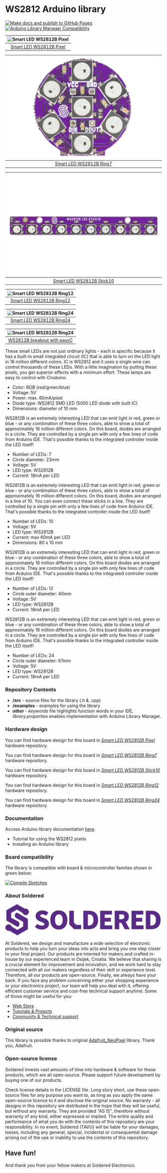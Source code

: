 # WS2812 Arduino library

[![Make docs and publish to GitHub Pages](https://github.com/SolderedElectronics/Soldered-WS2812-Smart-Leds-Arduino-Library/actions/workflows/make_docs.yml/badge.svg?branch=dev)](https://github.com/SolderedElectronics/Soldered-WS2812-Smart-Leds-Arduino-Library/actions/workflows/make_docs.yml)
[![Arduino Library Manager Compatibility](https://github.com/SolderedElectronics/Soldered-WS2812-Smart-Leds-Arduino-Library/actions/workflows/arduino_lint.yml/badge.svg?branch=dev)](https://github.com/SolderedElectronics/Soldered-WS2812-Smart-Leds-Arduino-Library/actions/workflows/arduino_lint.yml)


| ![Smart LED WS2812B Pixel](https://upload.wikimedia.org/wikipedia/commons/8/8f/Example_image.svg) |
| :-----------------------------------------------------------------------------------------------: |
|                [Smart LED WS2812B Pixel](https://solde.red/333054)                            |

| ![Smart LED WS2812B Ring7](https://github.com/SolderedElectronics/Smart-LED-WS2812B-Ring7-hardware-design/blob/main/OUTPUTS/V1.1.1/333055.jpg) |
| :--------------------------------------------------------------------------------------------------------------------------------------------: |
|                                   [Smart LED WS2812B Ring7](https://solde.red/333055)                                                      |

| ![Smart LED WS2812B Stick10](https://github.com/SolderedElectronics/Smart-LED-WS2812B-Stick10-hardware-design/blob/main/OUTPUTS/V1.0.0/333056.jpg) |
| :------------------------------------------------------------------------------------------------------------------------------------------------: |
|                                    [Smart LED WS2812B Stick10](https://solde.red/333056)                                                       |

| ![Smart LED WS2812B Ring12](https://upload.wikimedia.org/wikipedia/commons/8/8f/Example_image.svg) |
| :------------------------------------------------------------------------------------------------: |
|                   [Smart LED WS2812B Ring12](https://solde.red/333070)                         |

| ![Smart LED WS2812B Ring24](https://upload.wikimedia.org/wikipedia/commons/8/8f/Example_image.svg) |
| :------------------------------------------------------------------------------------------------: |
|                      [Smart LED WS2812B Ring24](https://solde.red/333101)                      |

| ![Smart LED WS2812B Ring24](https://upload.wikimedia.org/wikipedia/commons/8/8f/Example_image.svg) |
| :------------------------------------------------------------------------------------------------: |
|                    [WS2812B breakout with easyC](https://solde.red/333187)                     |

These small LEDs are not just ordinary lights - each is specific because it has a built-in small integrated circuit (IC) that is able to turn on the LED light in 16 million different colors. IC is WS2812 and it uses a single wire can control thousands of these LEDs. With a little imagination by putting these pixels, you get superior effects with a minimum effort. These lamps are easy to control with Croduino.

- Color: RGB (red/green/blue)
- Voltage: 5V
- Power: max. 60mA/pixel
- Diode type: WS2812 SMD LED (5050 LED diode with built IC)
- Dimensions: diameter of 10 mm

WS2812B is an extremely interesting LED that can emit light in red, green or blue - or any combination of these three colors, able to show a total of approximately 16 million different colors. On this board, diodes are arranged in a circle. They are controlled by a single pin with only a few lines of code from Arduino IDE. That's possible thanks to the integrated controller inside the LED itself!

- Number of LEDs: 7
- Circle diameter: 23mm
- Voltage: 5V
- LED type: WS2812B
- Current: 18mA per LED

WS2812B is an extremely interesting LED that can emit light in red, green or blue - or any combination of these three colors, able to show a total of approximately 16 million different colors. On this board, diodes are arranged in a line of 10. You can even connect these sticks in a line. They are controlled by a single pin with only a few lines of code from Arduino IDE. That's possible thanks to the integrated controller inside the LED itself!

- Number of LEDs: 10
- Voltage: 5V
- LED type: WS2812B
- Current: max 60mA per LED
- Dimensions: 80 x 10 mm

WS2812B is an extremely interesting LED that can emit light in red, green or blue - or any combination of these three colors, able to show a total of approximately 16 million different colors. On this board diodes are arranged in a circle. They are controlled by a single pin with only few lines of code from Arduino IDE. That's possible thanks to the integrated controller inside the LED itself!

- Number of LEDs: 12
- Circle outer diameter: 40mm
- Voltage: 5V
- LED type: WS2812B
- Current: 18mA per LED

WS2812B is an extremely interesting LED that can emit light in red, green or blue - or any combination of these three colors, able to show a total of approximately 16 million different colors. On this board diodes are arranged in a circle. They are controlled by a single pin with only few lines of code from Arduino IDE. That's possible thanks to the integrated controller inside the LED itself!

- Number of LEDs: 24
- Circle outer diameter: 67mm
- Voltage: 5V
- LED type: WS2812B
- Current: 18mA per LED

### Repository Contents

- **/src** - source files for the library (.h & .cpp)
- **/examples** - examples for using the library
- **_other_** - _keywords_ file highlights function words in your IDE, _library.properties_ enables implementation with Arduino Library Manager.

### Hardware design

You can find hardware design for this board in [_Smart LED WS2812B Pixel_](https://github.com/SolderedElectronics/Smart-LED-WS2812B-Pixel-hardware-design) hardware repository.

You can find hardware design for this board in [_Smart LED WS2812B Ring7_](https://github.com/SolderedElectronics/Smart-LED-WS2812B-Ring7-hardware-design) hardware repository.

You can find hardware design for this board in [_Smart LED WS2812B Stick10_](https://github.com/SolderedElectronics/Smart-LED-WS2812B-Stick10-hardware-design) hardware repository.

You can find hardware design for this board in [_Smart LED WS2812B Ring12_](https://github.com/SolderedElectronics/NAZIVPROIZVODA-hardware-design) hardware repository.

You can find hardware design for this board in [_Smart LED WS2812B Ring24_](https://github.com/SolderedElectronics/NAZIVPROIZVODA-hardware-design) hardware repository.

### Documentation

Access Arduino library documentation [here](https://SolderedElectronics.github.io/Soldered-WS2812-Smart-Leds-Arduino-Library/).

- Tutorial for using the WS2812 pixels
- Installing an Arduino library

### Board compatibility

The library is compatible with board & microcontroller families shown in green below:

[![Compile Sketches](http://github-actions.40ants.com/SolderedElectronics/Soldered-WS2812-Smart-Leds-Arduino-Library/matrix.svg?branch=dev&only=Compile%20Sketches)](https://github.com/SolderedElectronics/Soldered-WS2812-Smart-Leds-Arduino-Library/actions/workflows/compile_test.yml)

### About Soldered

<img src="https://raw.githubusercontent.com/SolderedElectronics/Soldered-Generic-Arduino-Library/dev/extras/Soldered-logo-color.png" alt="soldered-logo" width="500"/>

At Soldered, we design and manufacture a wide selection of electronic products to help you turn your ideas into acts and bring you one step closer to your final project. Our products are intented for makers and crafted in-house by our experienced team in Osijek, Croatia. We believe that sharing is a crucial element for improvement and innovation, and we work hard to stay connected with all our makers regardless of their skill or experience level. Therefore, all our products are open-source. Finally, we always have your back. If you face any problem concerning either your shopping experience or your electronics project, our team will help you deal with it, offering efficient customer service and cost-free technical support anytime. Some of those might be useful for you:

- [Web Store](https://www.soldered.com/shop)
- [Tutorials & Projects](https://soldered.com/learn)
- [Community & Technical support](https://soldered.com/community)

### Original source


This library is possible thanks to original [Adafruit_NeoPixel](https://github.com/adafruit/Adafruit_NeoPixel) library. Thank you, Adafruit.

### Open-source license

Soldered invests vast amounts of time into hardware & software for these products, which are all open-source. Please support future development by buying one of our products.

Check license details in the LICENSE file. Long story short, use these open-source files for any purpose you want to, as long as you apply the same open-source licence to it and disclose the original source. No warranty - all designs in this repository are distributed in the hope that they will be useful, but without any warranty. They are provided "AS IS", therefore without warranty of any kind, either expressed or implied. The entire quality and performance of what you do with the contents of this repository are your responsibility. In no event, Soldered (TAVU) will be liable for your damages, losses, including any general, special, incidental or consequential damage arising out of the use or inability to use the contents of this repository.

## Have fun!

And thank you from your fellow makers at Soldered Electronics.
